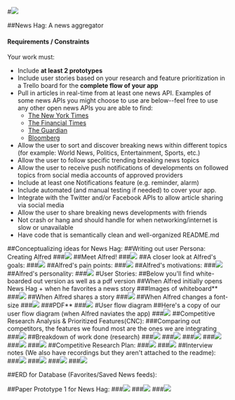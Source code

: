 
#![](readmefiles/MainForProject.png)

##News Hag: A news aggregator




#### Requirements / Constraints

Your work must:

- Include **at least 2 prototypes**
- Include user stories based on your research and feature prioritization in a Trello board for the **complete flow of your app**
- Pull in articles in real-time from at least one news API. Examples of some news APIs you might choose to use are below--feel free to use any other open news APIs you are able to find:
    - [The New York Times](http://developer.nytimes.com/)
    - [The Financial Times](https://developer.ft.com/docs)
    - [The Guardian](http://open-platform.theguardian.com/access/)
    - [Bloomberg](http://www.bloomberglabs.com/api/)
- Allow the user to sort and discover breaking news within different topics (for example: World News, Politics, Entertainment, Sports, etc.)
- Allow the user to follow specific trending breaking news topics
- Allow the user to receive push notifications of developments on followed topics from social media accounts of approved providers
- Include at least one Notifications feature (e.g. reminder, alarm)
- Include automated (and manual testing if needed) to cover your app.
- Integrate with the Twitter and/or Facebook APIs to allow article sharing via social media
- Allow the user to share breaking news developments with friends
- Not crash or hang and should handle for when networking/internet is slow or unavailable
- Have code that is semantically clean and well-organized README.md

##Conceptualizing ideas for News Hag:
##Writing out user Persona: Creating Alfred
###![](readmefiles/1.jpg)
##Meet Alfred!
###![](readmefiles/alfred.jpeg)
##A closer look at Alfred's goals:
###![](readmefiles/2.jpg)
##Alfred's pain points:
###![](readmefiles/3.jpg)
##Alfred's motivations:
###![](readmefiles/4.jpg)
##Alfred's personality:
###![](readmefiles/5.jpg)
#User Stories:
##Below you'll find white-boarded out version as well as a pdf version
##When Alfred initially opens News Hag + when he favorites a news story
###Images of whiteboard**
###![](readmefiles/6.jpg)
##When Alfred shares a story
###![](readmefiles/7.jpg)
##When Alfred changes a font-size
###![](readmefiles/8.jpg)
###PDF**
###![](readmefiles/us1.jpg)
#User flow diagram
##Here's a copy of our user flow diagram (when Alfred naviates the app)
###![](readmefiles/9.jpg)
##Competitive Research Analysis & Prioritized Features(CNC):
###Comparing  out competitors, the features we found most are the ones we are integrating
###![](readmefiles/CNC.jpg)
##Breakdown of work done (research)
###![](readmefiles/2b.jpg)
###![](readmefiles/1b.jpg)
###![](readmefiles/4b.jpg)
###![](readmefiles/3b.jpg)
###![](readmefiles/5b.jpg)
###![](readmefiles/6b.jpg)
##Competitive Research Plan:
###![](readmefiles/Rplan.jpg)
###![](readmefiles/Rplan2.jpg)
##Interview notes (We also have recordings but they aren't attached to the readme):
###![](readmefiles/i1.jpg)
###![](readmefiles/i2.jpg)
###![](readmefiles/i3.jpg)
###![](readmefiles/i4.jpg)


##ERD for Database (Favorites/Saved News feeds):

##Paper Prototype 1 for News Hag:
###![](readmefiles/p1p1.jpg)
###![](readmefiles/p2p1.jpg)
###![](readmefiles/p3p1.jpg)







